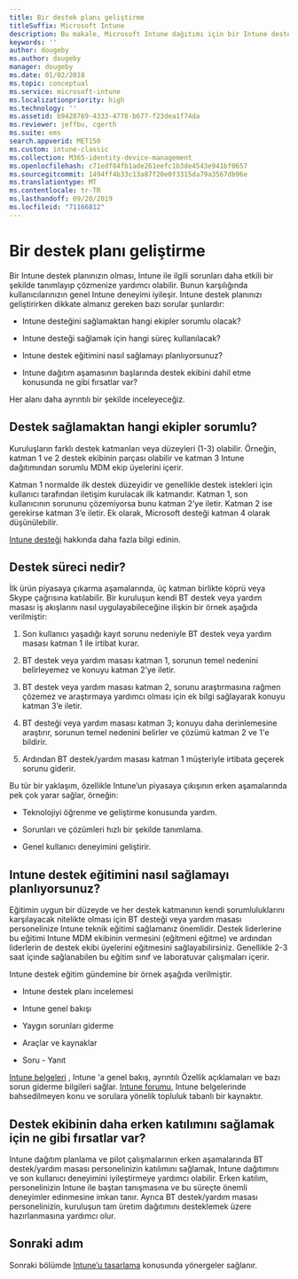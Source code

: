 ```yaml
---
title: Bir destek planı geliştirme
titleSuffix: Microsoft Intune
description: Bu makale, Microsoft Intune dağıtımı için bir Intune destek planı geliştirmenize yardımcı olur.
keywords: ''
author: dougeby
ms.author: dougeby
manager: dougeby
ms.date: 01/02/2018
ms.topic: conceptual
ms.service: microsoft-intune
ms.localizationpriority: high
ms.technology: ''
ms.assetid: b9428769-4333-4778-b677-f23dea1f74da
ms.reviewer: jeffbu, cgerth
ms.suite: ems
search.appverid: MET150
ms.custom: intune-classic
ms.collection: M365-identity-device-management
ms.openlocfilehash: c71edf84fb1ade261eefc1b3de4543e941bf0657
ms.sourcegitcommit: 1494ff4b33c13a87f20e0f3315da79a3567db96e
ms.translationtype: MT
ms.contentlocale: tr-TR
ms.lasthandoff: 09/20/2019
ms.locfileid: "71166812"
---
```

# <a name="develop-a-support-plan"></a>Bir destek planı geliştirme

Bir Intune destek planınızın olması, Intune ile ilgili sorunları daha etkili bir şekilde tanımlayıp çözmenize yardımcı olabilir. Bunun karşılığında kullanıcılarınızın genel Intune deneyimi iyileşir. Intune destek planınızı geliştirirken dikkate almanız gereken bazı sorular şunlardır:

- Intune desteğini sağlamaktan hangi ekipler sorumlu olacak?

- Intune desteği sağlamak için hangi süreç kullanılacak?

- Intune destek eğitimini nasıl sağlamayı planlıyorsunuz?

- Intune dağıtım aşamasının başlarında destek ekibini dahil etme konusunda ne gibi fırsatlar var?

Her alanı daha ayrıntılı bir şekilde inceleyeceğiz.

## <a name="which-teams-are-responsible-for-providing-support"></a>Destek sağlamaktan hangi ekipler sorumlu?

Kuruluşların farklı destek katmanları veya düzeyleri (1-3) olabilir. Örneğin, katman 1 ve 2 destek ekibinin parçası olabilir ve katman 3 Intune dağıtımından sorumlu MDM ekip üyelerini içerir.

Katman 1 normalde ilk destek düzeyidir ve genellikle destek istekleri için kullanıcı tarafından iletişim kurulacak ilk katmandır. Katman 1, son kullanıcının sorununu çözemiyorsa bunu katman 2’ye iletir. Katman 2 ise gerekirse katman 3’e iletir. Ek olarak, Microsoft desteği katman 4 olarak düşünülebilir.

[Intune desteği](/intune/get-support) hakkında daha fazla bilgi edinin.

## <a name="what-is-the-support-process"></a>Destek süreci nedir?

İlk ürün piyasaya çıkarma aşamalarında, üç katman birlikte köprü veya Skype çağrısına katılabilir. Bir kuruluşun kendi BT destek veya yardım masası iş akışlarını nasıl uygulayabileceğine ilişkin bir örnek aşağıda verilmiştir:

1. Son kullanıcı yaşadığı kayıt sorunu nedeniyle BT destek veya yardım masası katman 1 ile irtibat kurar.

2. BT destek veya yardım masası katman 1, sorunun temel nedenini belirleyemez ve konuyu katman 2’ye iletir.

3. BT destek veya yardım masası katman 2, sorunu araştırmasına rağmen çözemez ve araştırmaya yardımcı olması için ek bilgi sağlayarak konuyu katman 3’e iletir.

4. BT desteği veya yardım masası katman 3; konuyu daha derinlemesine araştırır, sorunun temel nedenini belirler ve çözümü katman 2 ve 1'e bildirir.

5. Ardından BT destek/yardım masası katman 1 müşteriyle irtibata geçerek sorunu giderir.

Bu tür bir yaklaşım, özellikle Intune’un piyasaya çıkışının erken aşamalarında pek çok yarar sağlar, örneğin:

- Teknolojiyi öğrenme ve geliştirme konusunda yardım.

- Sorunları ve çözümleri hızlı bir şekilde tanımlama.

- Genel kullanıcı deneyimini geliştirir.

## <a name="how-you-plan-to-provide-intune-support-training"></a>Intune destek eğitimini nasıl sağlamayı planlıyorsunuz?

Eğitimin uygun bir düzeyde ve her destek katmanının kendi sorumluluklarını karşılayacak nitelikte olması için BT desteği veya yardım masası personelinize Intune teknik eğitimi sağlamanız önemlidir. Destek liderlerine bu eğitimi Intune MDM ekibinin vermesini (eğitmeni eğitme) ve ardından liderlerin de destek ekibi üyelerini eğitmesini sağlayabilirsiniz. Genellikle 2-3 saat içinde sağlanabilen bu eğitim sınıf ve laboratuvar çalışmaları içerir.

Intune destek eğitim gündemine bir örnek aşağıda verilmiştir.

- Intune destek planı incelemesi

- Intune genel bakışı

- Yaygın sorunları giderme

- Araçlar ve kaynaklar

- Soru - Yanıt

[Intune belgeleri](index.yml) , Intune 'a genel bakış, ayrıntılı Özellik açıklamaları ve bazı sorun giderme bilgileri sağlar. [Intune forumu](https://social.technet.microsoft.com/Forums/home), Intune belgelerinde bahsedilmeyen konu ve sorulara yönelik topluluk tabanlı bir kaynaktır.

## <a name="what-opportunities-are-there-to-involve-the-support-team-earlier"></a>Destek ekibinin daha erken katılımını sağlamak için ne gibi fırsatlar var?

Intune dağıtım planlama ve pilot çalışmalarının erken aşamalarında BT destek/yardım masası personelinizin katılımını sağlamak, Intune dağıtımını ve son kullanıcı deneyimini iyileştirmeye yardımcı olabilir. Erken katılım, personelinizin Intune ile baştan tanışmasına ve bu süreçte önemli deneyimler edinmesine imkan tanır. Ayrıca BT destek/yardım masası personelinizin, kuruluşun tam üretim dağıtımını desteklemek üzere hazırlanmasına yardımcı olur.

## <a name="next-step"></a>Sonraki adım

Sonraki bölümde [Intune’u tasarlama](planning-guide-design.md) konusunda yönergeler sağlanır.
